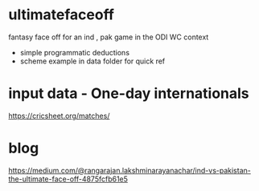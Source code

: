 # ultimatefaceoff
fantasy face off for an ind , pak game in the ODI WC context
- simple programmatic deductions
- scheme example in data folder for quick ref

# input data - One-day internationals
https://cricsheet.org/matches/

# blog
https://medium.com/@rangarajan.lakshminarayanachar/ind-vs-pakistan-the-ultimate-face-off-4875fcfb61e5